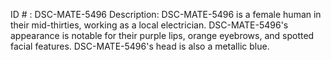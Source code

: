 ID # : DSC-MATE-5496
Description: DSC-MATE-5496 is a female human in their mid-thirties, working as a local electrician. DSC-MATE-5496's appearance is notable for their purple lips, orange eyebrows, and spotted facial features. DSC-MATE-5496's head is also a metallic blue.